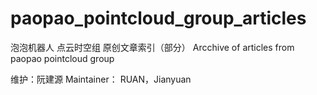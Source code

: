 # paopao_pointcloud_group_articles
泡泡机器人 点云时空组 原创文章索引（部分）
Arcchive of articles from paopao pointcloud group

维护：阮建源
Maintainer： RUAN，Jianyuan


